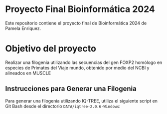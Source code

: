 # Proyecto Final Bioinformática 2024

Este repositorio contiene el proyecto final de Bioinformática 2024 de Pamela Enriquez.

# Objetivo del proyecto

Realizar una filogenia utilizando las secuencias del gen FOXP2 homólogo en especies de Primates del Viaje mundo, obtenido por medio del NCBI y  alineados en MUSCLE

## Instrucciones para Generar una Filogenia

Para generar una filogenia utilizando IQ-TREE, utiliza el siguiente script en Git Bash desde el directorio `DATA/iqtree-2.0.6-Windows`:



